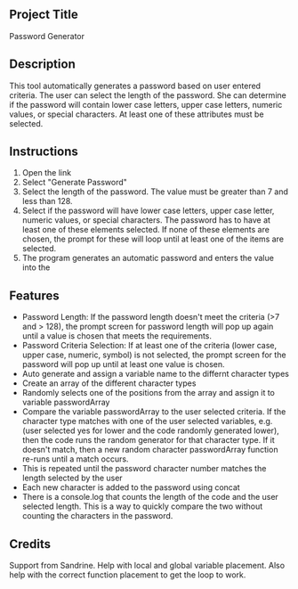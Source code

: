 ## Project Title
Password Generator

## Description
This tool automatically generates a password based on user entered criteria. 
The user can select the length of the password. She can determine if the password will contain lower case letters, upper case letters, numeric values, or special characters. At least one of these attributes must be selected. 

## Instructions
1. Open the link 
2. Select "Generate Password" 
3. Select the length of the password. The value must be greater than 7 and less than 128. 
4. Select if the password will have lower case letters, upper case letter, numeric values, or special characters. The password has to have at least one of these elements selected. If none of these elements are chosen, the prompt for these will loop until at least one of the items are selected. 
5. The program generates an automatic password and enters the value into the 

## Features
* Password Length: If the password length doesn't meet the criteria (>7 and > 128), the prompt screen for password length will pop up again until a value is chosen that meets the requirements. 
* Password Criteria Selection: If at least one of the criteria (lower case, upper case, numeric, symbol) is not selected, the prompt screen for the password will pop up until at least one value is chosen. 
* Auto generate and assign a variable name to the differnt character types
* Create an array of the different character types
* Randomly selects one of the positions from the array and assign it to variable passwordArray
* Compare the variable passwordArray to the user selected criteria. If the character type matches with one of the user selected variables, e.g. (user selected yes for lower and the code randomly generated lower), then the code runs the random generator for that character type. If it doesn't match, then a new random character passwordArray function re-runs until a match occurs. 
* This is repeated until the password character number matches the length selected by the user
* Each new character is added to the password using concat
* There is a console.log that counts the length of the code and the user selected length. This is a way to quickly compare the two without counting the characters in the password. 


## Credits
Support from Sandrine. Help with local and global variable placement. Also help with the correct function placement to get the loop to work. 